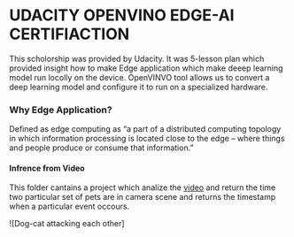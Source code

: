 
# UDACITY OPENVINO EDGE-AI CERTIFIACTION

 This scholorship was provided by Udacity. It was 5-lesson plan which provided insight how to make Edge application which make deeep learning model run locolly on the device. OpenVINVO tool allows us to convert a deep learning model and configure it to run on a specialized hardware.

### Why Edge Application?
Defined as edge computing as “a part of a distributed computing topology in which information processing is located close to the edge – where things and people produce or consume that information.”

#### Infrence from Video
This folder cantains a project which analize the [video](https://github.com/simratsingh14/open_vino_udacity/blob/master/infrences%20fromv%20ideo/pets.mp4)  and return the time two particular set of pets are in camera scene and returns the timestamp when a particular event occours.

![Dog-cat attacking each other]
